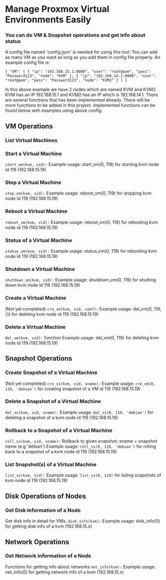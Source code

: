 # Manage Proxmox Virtual Environments Easily

### You can do VM & Snapshot operations and get info about status
A config file named 'config.json' is needed for using this tool.
You can add as many VM as you want as long as you add them in config file properly.
An example config file is:

`{
    "VM": [
        {
            "ip": "192.168.15.1:8080",
            "user": "root@pam",
            "pass": "Password123",
            "node": "KVM"
        },
        {
            "ip": "192.168.14.1:8080",
            "user": "root@pam",
            "pass": "Password123",
            "node": "KVM2"
        }
    ]
}`

In this above example we have 2 nodes which are named KVM and KVM2.
KVM has an IP 192.168.15.1 and KVM2 has an IP which is 192.168.14.1.
There are several functions that has been implemented already.
There will be more functions to be added in this project.
Implemented functions can be found below with examples using above config.

## VM Operations
### List Virtual Machines

### Start a Virtual Machine
`start_vm(kvm, vid):`
Example usage: start_vm(0, 119) for starting kvm node id 119 (192.168.15.19)

### Stop a Virtual Machine
`stop_vm(kvm, vid):`
Example usage: reboot_vm(0, 119) for stopping kvm node id 119 (192.168.15.19)

### Reboot a Virtual Machine
`reboot_vm(kvm, vid):`
Example usage: reboot_vm(0, 119) for rebooting kvm node id 119 (192.168.15.19)

### Status of a Virtual Machine
`status_vm(kvm, vid):`
Example usage: status_vm(0, 119) for rebooting kvm node id 119 (192.168.15.19)

### Shutdown a Virtual Machine
`shutdown_vm(kvm, vid):`
Example usage: shutdown_vm(0, 119) for shutting down kvm node id 119 (192.168.15.19)

### Create a Virtual Machine
(Not yet completed) `cre_vm(kvm, vid, conf):` 
Example usage: del_vm(0, 119, {}) for deleting kvm node id 119 (192.168.15.19)

### Delete a Virtual Machine
`del_vm(kvm, vid):` function
Example usage: del_vm(0, 119) for deleting kvm node id 119 (192.168.15.19)

## Snapshot Operations
### Create Snapshot of a Virtual Machine
(Not yet completed) `cre_ss(kvm, vid, sname):`
Example usage: `cre_vm(0, 119, 'debian')` for creating snapshot of a VM id 119 (192.168.15.19)

### Delete a Snapshot of a Virtual Machine
`del_ss(kvm, vid, sname):`
Example usage: `del_ss(0, 119, 'debian')` for deleting a snapshot of a kvm node id 119 (192.168.15.19)

### Rollback to a Snapshot of a Virtual Machine
`roll_ss(kvm, vid, sname):` Rollback to given snapshot, sname = snapshot name (e.g 'debian')
Example usage: `roll_ss(0, 119, 'debian')` for rolling back to a snapshot of a kvm node id 119 (192.168.15.19)

### List Snapshot(s) of a Virtual Machine
`list_ss(kvm, vid):`
Example usage: `list_ss(0, 119)` for listing snapshots of kvm node id 119 (192.168.15.19)

## Disk Operations of Nodes
### Get Disk information of a Node 
Get disk info in detail for VMs.
`disk_info(kvm):`
Example usage: disk_info(0) for getting disk info of a kvm (192.168.15.x)

## Network Operations
### Get Network information of a Node
Functions for getting info about networks
`net_info(kvm):`
Example usage: net_info(0) for getting network info of a kvm (192.168.15.x)
